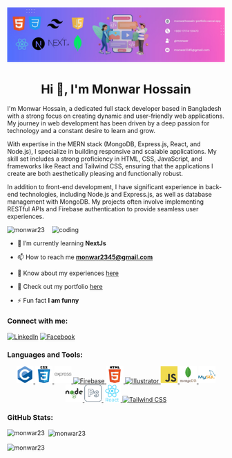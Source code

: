 <h1 align="center">
    <img src="https://github.com/Monwar23/Monwar23/blob/main/WhatsApp%20Image%202024-07-02%20at%2017.29.04_7af6d91c.jpg" alt="Monwar Hossain" />
</h1>

<h1 align="center">Hi 👋, I'm Monwar Hossain</h1>
<p align="left">
    I'm Monwar Hossain, a dedicated full stack developer based in Bangladesh with a strong focus on creating dynamic and user-friendly web applications. My journey in web development has been driven by a deep passion for technology and a constant desire to learn and grow.
</p>

<p align="left">
    With expertise in the MERN stack (MongoDB, Express.js, React, and Node.js), I specialize in building responsive and scalable applications. My skill set includes a strong proficiency in HTML, CSS, JavaScript, and frameworks like React and Tailwind CSS, ensuring that the applications I create are both aesthetically pleasing and functionally robust.
</p>

<p align="left">
    In addition to front-end development, I have significant experience in back-end technologies, including Node.js and Express.js, as well as database management with MongoDB. My projects often involve implementing RESTful APIs and Firebase authentication to provide seamless user experiences.
</p>


<img align="right" alt="coding" width="400" src="https://cdn.dribbble.com/users/926537/screenshots/4502924/python-2.gif">

<p align="left"> <img src="https://komarev.com/ghpvc/?username=monwar23&label=Profile%20views&color=0e75b6&style=flat" alt="monwar23" /> </p>

- 🌱 I’m currently learning **NextJs**

- 📫 How to reach me **monwar2345@gmail.com**

- 📄 Know about my experiences [here](https://drive.google.com/file/d/15IbHeXAa18wGsPtMFlf9yV3rlyFJw9fe/view?usp=drive_link)

- 💼 Check out my portfolio [here](https://monwarhossain-portfolio.vercel.app/)

- ⚡ Fun fact **I am funny**

<h3 align="left">Connect with me:</h3>
<p align="left">
<a href="https://www.linkedin.com/in/monwar-hossain23/" target="blank"><img align="center" src="https://raw.githubusercontent.com/rahuldkjain/github-profile-readme-generator/master/src/images/icons/Social/linked-in-alt.svg" alt="LinkedIn" height="30" width="40" /></a>
<a href="https://www.facebook.com/monwarhossain.hossain.5" target="blank"><img align="center" src="https://raw.githubusercontent.com/rahuldkjain/github-profile-readme-generator/master/src/images/icons/Social/facebook.svg" alt="Facebook" height="30" width="40" /></a>

<h3 align="left">Languages and Tools:</h3>
<p align="center"> 
<a href="https://www.cprogramming.com/" target="_blank" rel="noreferrer"> 
    <img src="https://raw.githubusercontent.com/devicons/devicon/master/icons/c/c-original.svg" alt="C" width="40" height="40"/> 
</a> 
<a href="https://www.w3schools.com/css/" target="_blank" rel="noreferrer"> 
    <img src="https://raw.githubusercontent.com/devicons/devicon/master/icons/css3/css3-original-wordmark.svg" alt="CSS3" width="40" height="40"/> 
</a> 
<a href="https://expressjs.com" target="_blank" rel="noreferrer"> 
    <img src="https://raw.githubusercontent.com/devicons/devicon/master/icons/express/express-original-wordmark.svg" alt="Express" width="40" height="40"/> 
</a> 
<a href="https://firebase.google.com/" target="_blank" rel="noreferrer"> 
    <img src="https://www.vectorlogo.zone/logos/firebase/firebase-icon.svg" alt="Firebase" width="40" height="40"/> 
</a> 
<a href="https://www.w3.org/html/" target="_blank" rel="noreferrer"> 
    <img src="https://raw.githubusercontent.com/devicons/devicon/master/icons/html5/html5-original-wordmark.svg" alt="HTML5" width="40" height="40"/> 
</a> 
<a href="https://www.adobe.com/in/products/illustrator.html" target="_blank" rel="noreferrer"> 
    <img src="https://www.vectorlogo.zone/logos/adobe_illustrator/adobe_illustrator-icon.svg" alt="Illustrator" width="40" height="40"/> 
</a> 
<a href="https://developer.mozilla.org/en-US/docs/Web/JavaScript" target="_blank" rel="noreferrer"> 
    <img src="https://raw.githubusercontent.com/devicons/devicon/master/icons/javascript/javascript-original.svg" alt="JavaScript" width="40" height="40"/> 
</a> 
<a href="https://www.mongodb.com/" target="_blank" rel="noreferrer"> 
    <img src="https://raw.githubusercontent.com/devicons/devicon/master/icons/mongodb/mongodb-original-wordmark.svg" alt="MongoDB" width="40" height="40"/> 
</a> 
<a href="https://www.mysql.com/" target="_blank" rel="noreferrer"> 
    <img src="https://raw.githubusercontent.com/devicons/devicon/master/icons/mysql/mysql-original-wordmark.svg" alt="MySQL" width="40" height="40"/> 
</a> 
<a href="https://nodejs.org" target="_blank" rel="noreferrer"> 
    <img src="https://raw.githubusercontent.com/devicons/devicon/master/icons/nodejs/nodejs-original-wordmark.svg" alt="Node.js" width="40" height="40"/> 
</a> 
<a href="https://www.photoshop.com/en" target="_blank" rel="noreferrer"> 
    <img src="https://raw.githubusercontent.com/devicons/devicon/master/icons/photoshop/photoshop-line.svg" alt="Photoshop" width="40" height="40"/> 
</a> 
<a href="https://reactjs.org/" target="_blank" rel="noreferrer"> 
    <img src="https://raw.githubusercontent.com/devicons/devicon/master/icons/react/react-original-wordmark.svg" alt="React" width="40" height="40"/> 
</a> 
<a href="https://tailwindcss.com/" target="_blank" rel="noreferrer"> 
    <img src="https://www.vectorlogo.zone/logos/tailwindcss/tailwindcss-icon.svg" alt="Tailwind CSS" width="40" height="40"/> 
</a> 
</p>

<h3 align="left">GitHub Stats:</h3>
<p align="center">
    <img align="left" src="https://github-readme-stats.vercel.app/api/top-langs?username=monwar23&show_icons=true&locale=en&layout=compact" alt="monwar23" />
</p>

<p>&nbsp;
    <img align="center" src="https://github-readme-stats.vercel.app/api?username=monwar23&show_icons=true&locale=en" alt="monwar23" />
</p>

<p>
    <img align="center" src="https://github-readme-streak-stats.herokuapp.com/?user=monwar23&" alt="monwar23" />
</p>

